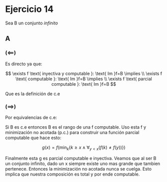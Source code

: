 # Ejercicio 14

Sea B un conjunto _infinito_

## A

### $(\impliedby)$

Es directo ya que:

$$
\exists f \text{ inyectiva y computable }: \text{ Im }f=B \implies \\
\exists f \text{ computable }: \text{ Im }f=B \implies \\
\exists f \text{ parcial computable }: \text{ Im }f=B
$$

Que es la definición de c.e

### $(\implies)$

Por equivalencias de c.e:

Si B es c.e entonces B es el rango de una f computable. Uso esta f y minimización no acotada (p.c.) para construir una función parcial computable que hace esto:

$$
g(x)=f\Big(
    \text{min}_k\{k\geq x \land \forall_{y<x}(f(k)\neq f(y))\}
    \Big)
$$

Finalmente esta g es parcial computable e inyectiva. Veamos que al ser B un conjunto infinito, dado un x siempre existe uno mas grande que tambien pertenece. Entonces la minimización no acotada nunca se cuelga. Esto implica que nuestra composición es total y por ende computable.